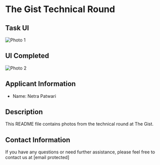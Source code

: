 # The Gist Technical Round

## Task UI
![Photo 1]('/')


## UI Completed
![Photo 2](path/to/photo2.jpg)

## Applicant Information
- Name: Netra Patwari

## Description
This README file contains photos from the technical round at The Gist. 

## Contact Information
If you have any questions or need further assistance, please feel free to contact us at [email protected]
